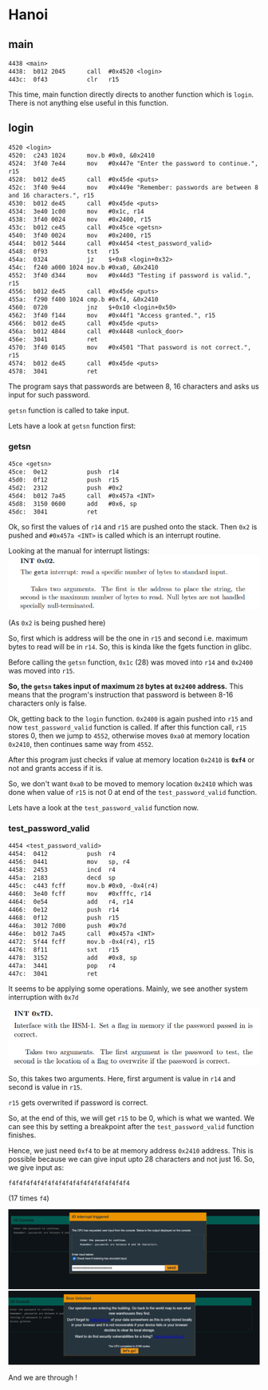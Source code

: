 # Hanoi

## main
```assembly
4438 <main>
4438:  b012 2045      call	#0x4520 <login>
443c:  0f43           clr	r15
```
This time, main function directly directs to another function which is `login`. There is not anything else useful in this function.

## login
```assembly
4520 <login>
4520:  c243 1024      mov.b	#0x0, &0x2410
4524:  3f40 7e44      mov	#0x447e "Enter the password to continue.", r15
4528:  b012 de45      call	#0x45de <puts>
452c:  3f40 9e44      mov	#0x449e "Remember: passwords are between 8 and 16 characters.", r15
4530:  b012 de45      call	#0x45de <puts>
4534:  3e40 1c00      mov	#0x1c, r14
4538:  3f40 0024      mov	#0x2400, r15
453c:  b012 ce45      call	#0x45ce <getsn>
4540:  3f40 0024      mov	#0x2400, r15
4544:  b012 5444      call	#0x4454 <test_password_valid>
4548:  0f93           tst	r15
454a:  0324           jz	$+0x8 <login+0x32>
454c:  f240 a000 1024 mov.b	#0xa0, &0x2410
4552:  3f40 d344      mov	#0x44d3 "Testing if password is valid.", r15
4556:  b012 de45      call	#0x45de <puts>
455a:  f290 f400 1024 cmp.b	#0xf4, &0x2410
4560:  0720           jnz	$+0x10 <login+0x50>
4562:  3f40 f144      mov	#0x44f1 "Access granted.", r15
4566:  b012 de45      call	#0x45de <puts>
456a:  b012 4844      call	#0x4448 <unlock_door>
456e:  3041           ret
4570:  3f40 0145      mov	#0x4501 "That password is not correct.", r15
4574:  b012 de45      call	#0x45de <puts>
4578:  3041           ret
````
The program says that passwords are between 8, 16 characters and asks us input for such password.

`getsn` function is called to take input.

Lets have a look at `getsn` function first:
### getsn

```assembly
45ce <getsn>
45ce:  0e12           push	r14
45d0:  0f12           push	r15
45d2:  2312           push	#0x2
45d4:  b012 7a45      call	#0x457a <INT>
45d8:  3150 0600      add	#0x6, sp
45dc:  3041           ret
```
Ok, so first the values of `r14` and `r15` are pushed onto the stack. Then `0x2` is pushed and `#0x457a <INT>` is called which is an interrupt routine. 

Looking at the manual for interrupt listings:
![alt text](../imgs/mc-hanoi/image.png)

(As `0x2` is being pushed here)

So, first which is address will be the one in `r15` and second i.e. maximum bytes to read will be in `r14`. So, this is kinda like the fgets function in glibc.

Before calling the `getsn` function, `0x1c` (28) was moved into `r14` and
`0x2400` was moved into `r15`.

**So, the `getsn` takes input of maximum `28` bytes at `0x2400` address.** This means that the program's instruction that password is between 8-16 characters only is false.

Ok, getting back to the `login` function. `0x2400` is again pushed into `r15` and now `test_password_valid` function is called. If after this function call, `r15` stores 0, then we jump to `4552`, otherwise moves `0xa0` at memory location `0x2410`, then continues same way from `4552`.

After this program just checks if value at memory location `0x2410` is **`0xf4`** or not and grants access if it is.

So, we don't want `0xa0` to be moved to memory location `0x2410` which was done when value of `r15` is not 0 at end of the `test_password_valid` function.

Lets have a look at the `test_password_valid` function now.

### test_password_valid


```assembly
4454 <test_password_valid>
4454:  0412           push	r4
4456:  0441           mov	sp, r4
4458:  2453           incd	r4
445a:  2183           decd	sp
445c:  c443 fcff      mov.b	#0x0, -0x4(r4)
4460:  3e40 fcff      mov	#0xfffc, r14
4464:  0e54           add	r4, r14
4466:  0e12           push	r14
4468:  0f12           push	r15
446a:  3012 7d00      push	#0x7d
446e:  b012 7a45      call	#0x457a <INT>
4472:  5f44 fcff      mov.b	-0x4(r4), r15
4476:  8f11           sxt	r15
4478:  3152           add	#0x8, sp
447a:  3441           pop	r4
447c:  3041           ret
```
It seems to be applying some operations. Mainly, we see another system interruption with `0x7d`

![alt text](../imgs/mc-hanoi/image-1.png)

So, this takes two arguments. Here, first argument is value in `r14` and second is value in `r15`.

`r15` gets overwrited if password is correct.

So, at the end of this, we will get `r15` to be 0, which is what we wanted.
We can see this by setting a breakpoint after the `test_password_valid` function finishes.

Hence, we just need `0xf4` to be at memory address `0x2410` address. This is possible because we can give input upto 28 characters and not just 16. So, we give input as:
```
f4f4f4f4f4f4f4f4f4f4f4f4f4f4f4f4f4
```
(17 times `f4`)

![alt text](../imgs/mc-hanoi/image-2.png)
![alt text](../imgs/mc-hanoi/image-3.png)

And we are through !